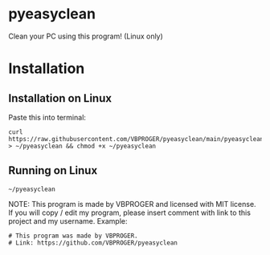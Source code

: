 # pyeasyclean
Clean your PC using this program! (Linux only)
# Installation
## Installation on Linux
Paste this into terminal:
```
curl https://raw.githubusercontent.com/VBPROGER/pyeasyclean/main/pyeasyclean > ~/pyeasyclean && chmod +x ~/pyeasyclean
```
## Running on Linux
```
~/pyeasyclean
```
NOTE: This program is made by VBPROGER and licensed with MIT license.
If you will copy / edit my program, please insert comment with link to this project
and my username.
Example:
```
# This program was made by VBPROGER.
# Link: https://github.com/VBPROGER/pyeasyclean
```
